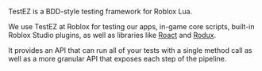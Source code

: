 TestEZ is a BDD-style testing framework for Roblox Lua.

We use TestEZ at Roblox for testing our apps, in-game core scripts, built-in Roblox Studio plugins, as well as libraries like [Roact](https://github.com/Roblox/roact) and [Rodux](https://github.com/Roblox/rodux).

It provides an API that can run all of your tests with a single method call as well as a more granular API that exposes each step of the pipeline.